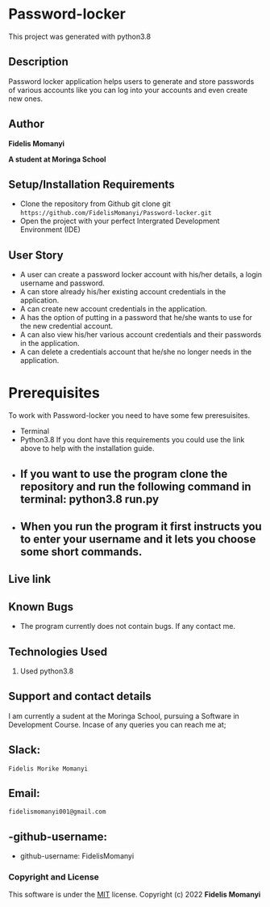 # Password-locker

This project was generated with python3.8

## Description

Password locker application helps users to generate and store passwords of various accounts like you can log into your accounts and even create new ones.

## Author

**Fidelis Momanyi**

**A student at Moringa School**

## Setup/Installation Requirements

* Clone the repository from Github
git clone git ```https://github.com/FidelisMomanyi/Password-locker.git```
* Open the project with your perfect Intergrated Development Environment (IDE)

## User Story

- A user can create a password locker account with his/her details, a login username and password.
- A can store already his/her existing account credentials in the application.
- A can create new account credentials in the application.
- A has the option of putting in a password that he/she wants to use for the new credential account.
- A can also view his/her various account credentials and their passwords in the application.
- A can delete a credentials account that he/she no longer needs in the application.

# Prerequisites

To work with Password-locker you need to have some few preresuisites.
- Terminal
- Python3.8
If you dont have this requirements you could use the link above to help with the installation guide.
- ## If you want to use the program clone the repository and run the following command in terminal: python3.8 run.py
- ## When you run the program it first instructs you to enter your username and it lets you choose some short commands.

## Live link


## Known Bugs
* The program currently does not contain bugs. If any contact me.

## Technologies Used

1. Used python3.8


## Support and contact details

I am currently a sudent at the Moringa School, pursuing a Software in Development Course.
Incase of any queries you can reach me at;

## Slack: 

```
Fidelis Morike Momanyi
```

## Email:

```
fidelismomanyi001@gmail.com
```

## -github-username:

* github-username: FidelisMomanyi

### Copyright and License

This software is under the [MIT](License) license. Copyright (c) 2022 **Fidelis Momanyi**
